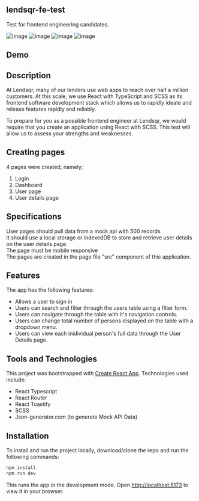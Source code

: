 ## lendsqr-fe-test

Test for frontend engineering candidates.

![image](https://user-images.githubusercontent.com/96773767/214201567-c2e30d66-fa09-4922-84bc-33418d28eeba.png)
![image](https://user-images.githubusercontent.com/96773767/214201642-5de55f98-e6ac-4f0f-85f8-1f0bee59c9ac.png)
![image](https://user-images.githubusercontent.com/96773767/214201684-d36f6195-32fd-44cf-894a-9216aad1b1ef.png)
![image](https://user-images.githubusercontent.com/96773767/214201739-6fa199c5-c365-4075-9d61-f8d0a668d3fc.png)

## Demo

<!-- [View Live Site](https://finest-co-furniture.vercel.app/) -->

## Description

At Lendsqr, many of our lenders use web apps to reach over half a million customers. At this scale, we use React with TypeScript and SCSS as its frontend software development stack which allows us to rapidly ideate and release features rapidly and reliably.

To prepare for you as a possible frontend engineer at Lendsqr, we would require that you create an application using React with SCSS. This test will allow us to assess your strengths and weaknesses.

## Creating pages

4 pages were created, namely;

<ol>
  <li>Login</li> 
  <li>Dashboard</li> 
  <li>User page</li> 
  <li>User details page</li>
 </ol>
 
## Specifications

User pages should pull data from a mock api with 500 records
<br>
It should use a local storage or indexedDB to store and retrieve user details on the user details page.
<br>
The page must be mobile responsive
<br>
The pages are created in the page file "src" component of this application.

## Features

The app has the following features:

- Allows a user to sign in
- Users can search and filter through the users table using a filter form.
- Users can navigate through the table with it's navigation controls.
- Users can change total number of persons displayed on the table with a dropdown menu.
- Users can view each inidividual person's full data through the User Details page.

## Tools and Technologies

This project was bootstrapped with [Create React App](https://github.com/facebook/create-react-app). Technologies used include:

- React Typescript
- React Router
- React Toastify
- SCSS
- Json-generator.com (to generate Mock API Data)

## Installation

To install and run the project locally, download/clone the repo and run the following commands:

```bash
npm install
npm run dev
```

This runs the app in the development mode. Open [http://localhost:5173](http://localhost:5173) to view it in your browser.
